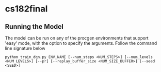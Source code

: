 # cs182final

## Running the Model

The model can be run on any of the procgen environments that support 'easy' mode, with the option to specify the arguments. Follow the command line signature below

```
python train_dqn.py ENV_NAME [--num_steps <NUM_STEPS>] [--num_levels <NUM_LEVELS>] [--pr] [--replay_buffer_size <NUM_SIZE_BUFFER>] [--seed <SEED>]
```

